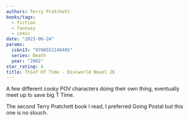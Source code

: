 ```yaml
---
authors: Terry Pratchett
books/tags:
  - fiction
  - fantasy
  - comic
date: "2023-06-24"
params:
  isbn13: "9780552148405"
  series: Death
  year: "2002"
star_rating: 4
title: Thief Of Time - Discworld Novel 26
---
```


A few different cooky POV characters doing their own thing, eventually meet up to save big T Time.

The second Terry Pratchett book I read, I preferred Going Postal but this one is no slouch.

<!--more-->
